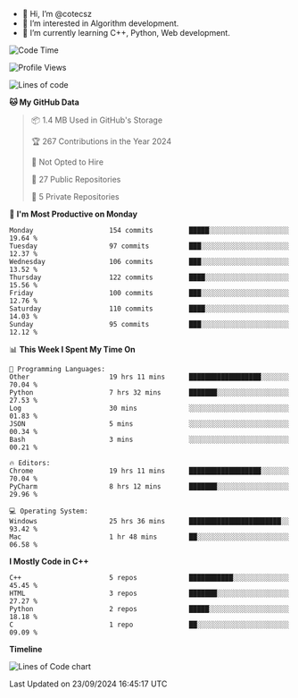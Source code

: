 - 👋 Hi, I’m @cotecsz
- 👀 I’m interested in Algorithm development.
- 🌱 I’m currently learning C++, Python, Web development.

<!---
cotecsz/cotecsz is a ✨ special ✨ repository because its `README.md` (this file) appears on your GitHub profile.
You can click the Preview link to take a look at your changes.
--->

<!--START_SECTION:waka-->
![Code Time](http://img.shields.io/badge/Code%20Time-1%2C752%20hrs%2048%20mins-blue)

![Profile Views](http://img.shields.io/badge/Profile%20Views-0-blue)

![Lines of code](https://img.shields.io/badge/From%20Hello%20World%20I%27ve%20Written-1.2%20million%20lines%20of%20code-blue)

**🐱 My GitHub Data** 

> 📦 1.4 MB Used in GitHub's Storage 
 > 
> 🏆 267 Contributions in the Year 2024
 > 
> 🚫 Not Opted to Hire
 > 
> 📜 27 Public Repositories 
 > 
> 🔑 5 Private Repositories 
 > 
📅 **I'm Most Productive on Monday** 

```text
Monday                   154 commits         █████░░░░░░░░░░░░░░░░░░░░   19.64 % 
Tuesday                  97 commits          ███░░░░░░░░░░░░░░░░░░░░░░   12.37 % 
Wednesday                106 commits         ███░░░░░░░░░░░░░░░░░░░░░░   13.52 % 
Thursday                 122 commits         ████░░░░░░░░░░░░░░░░░░░░░   15.56 % 
Friday                   100 commits         ███░░░░░░░░░░░░░░░░░░░░░░   12.76 % 
Saturday                 110 commits         ████░░░░░░░░░░░░░░░░░░░░░   14.03 % 
Sunday                   95 commits          ███░░░░░░░░░░░░░░░░░░░░░░   12.12 % 
```


📊 **This Week I Spent My Time On** 

```text
💬 Programming Languages: 
Other                    19 hrs 11 mins      ██████████████████░░░░░░░   70.04 % 
Python                   7 hrs 32 mins       ███████░░░░░░░░░░░░░░░░░░   27.53 % 
Log                      30 mins             ░░░░░░░░░░░░░░░░░░░░░░░░░   01.83 % 
JSON                     5 mins              ░░░░░░░░░░░░░░░░░░░░░░░░░   00.34 % 
Bash                     3 mins              ░░░░░░░░░░░░░░░░░░░░░░░░░   00.21 % 

🔥 Editors: 
Chrome                   19 hrs 11 mins      ██████████████████░░░░░░░   70.04 % 
PyCharm                  8 hrs 12 mins       ███████░░░░░░░░░░░░░░░░░░   29.96 % 

💻 Operating System: 
Windows                  25 hrs 36 mins      ███████████████████████░░   93.42 % 
Mac                      1 hr 48 mins        ██░░░░░░░░░░░░░░░░░░░░░░░   06.58 % 
```

**I Mostly Code in C++** 

```text
C++                      5 repos             ███████████░░░░░░░░░░░░░░   45.45 % 
HTML                     3 repos             ███████░░░░░░░░░░░░░░░░░░   27.27 % 
Python                   2 repos             █████░░░░░░░░░░░░░░░░░░░░   18.18 % 
C                        1 repo              ██░░░░░░░░░░░░░░░░░░░░░░░   09.09 % 
```



**Timeline**

![Lines of Code chart](https://raw.githubusercontent.com/cotecsz/cotecsz/master/assets/bar_graph.png)


 Last Updated on 23/09/2024 16:45:17 UTC
<!--END_SECTION:waka-->
